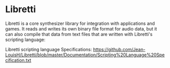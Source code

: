 # Libretti

Libretti is a core synthesizer library for integration with applications and games. It reads and writes its own binary file format for audio data, but it can also compile that data from text files that are written with Libretti's scripting language:

Libretti scripting language Specifications: https://github.com/Jean-LouisH/Libretti/blob/master/Documentation/Scripting%20Language%20Specification.txt




